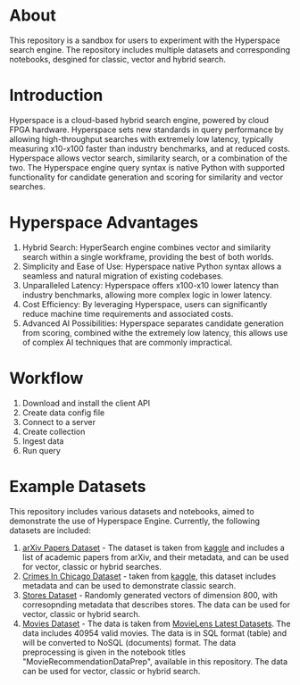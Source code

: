 About
=================================
This repository is a sandbox for users to experiment with the Hyperspace search engine. The repository includes multiple datasets and corresponding notebooks, desgined for classic, vector and hybrid search.

Introduction
=================================
Hyperspace is a cloud-based hybrid search engine, powered by cloud FPGA hardware. Hyperspace sets new standards in query performance by allowing high-throughput searches with extremely low latency, typically measuring x10-x100 faster than industry benchmarks, and at reduced costs. 
Hyperspace allows vector search, similarity search, or a combination of the two.
The Hyperspace engine query syntax is native Python with supported functionality for candidate generation and scoring for similarity and vector searches. 

Hyperspace Advantages 
=================================
1. Hybrid Search: HyperSearch engine combines vector and similarity search within a single workframe, providing the best of both worlds. 
2. Simplicity and Ease of Use: Hyperspace  native Python syntax allows a seamless and natural migration of existing codebases.
3. Unparalleled Latency: Hyperspace offers x100-x10 lower latency than industry benchmarks, allowing more complex logic in lower latency.
4. Cost Efficiency: By leveraging Hyperspace, users can significantly reduce machine time requirements and associated costs.
5. Advanced AI Possibilities: Hyperspace separates candidate generation from scoring, combined withe the extremely low latency, this allows use of complex AI techniques that are commonly impractical.

Workflow
=================================
1. Download and install the client API
2. Create data config file
3. Connect to a server
4. Create collection
5. Ingest data
6. Run query

Example Datasets
=================================
This repository includes various datasets and notebooks, aimed to demonstrate  the use of Hyperspace Engine. Currently, the following datasets are included:
1. [arXiv Papers Dataset](https://github.com/hyper-space-io/QuickStart/tree/main/DataSets/arXiv) -  The dataset is taken from [kaggle](https://www.kaggle.com/datasets/Cornell-University/arxiv/) and includes a list of academic papers from arXiv, and their metadata, and can be used for vector, classic or hybrid searches.
2. [Crimes In Chicago Dataset](https://github.com/hyper-space-io/QuickStart/tree/main/DataSets/CrimesInChicago) - taken from [kaggle](https://www.kaggle.com/datasets/chicago/chicago-crime/), this dataset includes metadata and can be used to demonstrate classic search.
3. [Stores Dataset](https://github.com/hyper-space-io/QuickStart/tree/b0dbff8733d5fff64e6b4cfe26bb05720ef40073/DataSets/BinaryVector) - Randomly generated vectors of dimension 800, with corresopnding metadata that describes stores. The data can be used for vector, classic or hybrid search.
4. [Movies Dataset](https://github.com/hyper-space-io/QuickStart/tree/main/DataSets/MovieRecommendation) - The data is taken from [MovieLens Latest Datasets](https://grouplens.org/datasets/movielens/latest/). The data includes 40954 valid movies. The data is in SQL format (table) and will be converted to NoSQL (documents) format. The data preprocessing is given in the notebook titles "MovieRecommendationDataPrep", available in this repository.
The data can be used for vector, classic or hybrid search.


